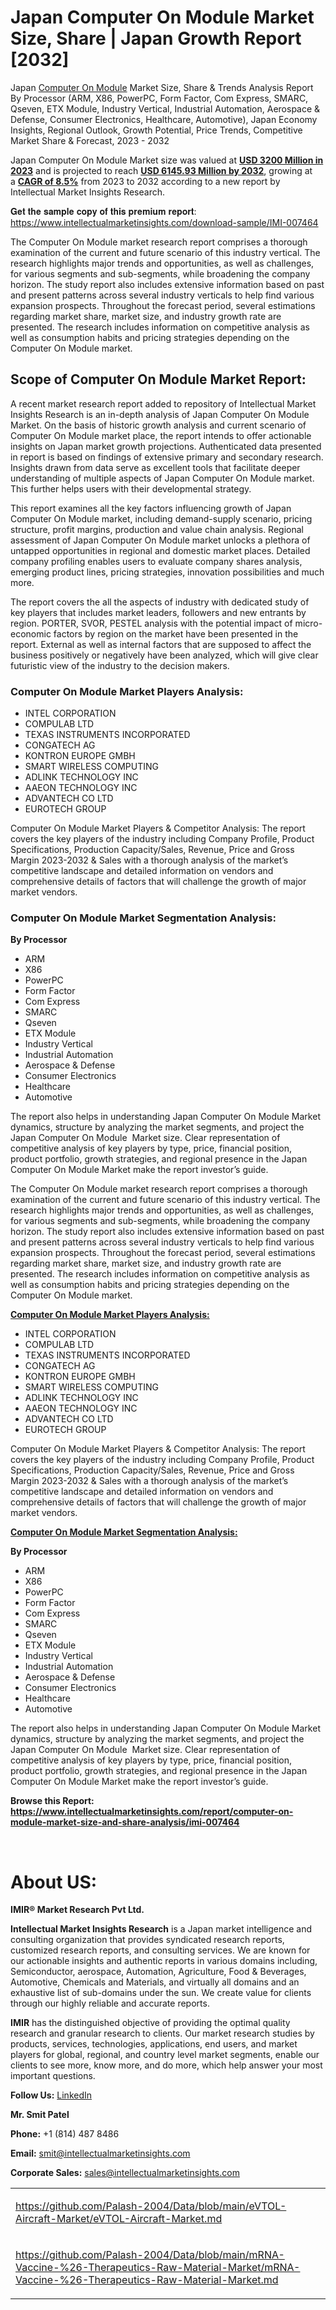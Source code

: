 <h1>Japan Computer On Module Market Size, Share | Japan Growth Report [2032]</h1>
<p>Japan <a href="https://www.intellectualmarketinsights.com/report/computer-on-module-market-size-and-share-analysis/imi-007464">Computer On Module</a> Market Size, Share &amp; Trends Analysis Report By Processor (ARM, X86, PowerPC, Form Factor, Com Express, SMARC, Qseven, ETX Module, Industry Vertical, Industrial Automation, Aerospace &amp; Defense, Consumer Electronics, Healthcare, Automotive), Japan Economy Insights, Regional Outlook, Growth Potential, Price Trends, Competitive Market Share &amp; Forecast, 2023 - 2032</p>
<p>Japan Computer On Module Market size was valued at&nbsp;<strong><u>USD 3200 Million in 2023</u></strong>&nbsp;and is projected to reach&nbsp;<strong><u>USD 6145.93 Million by 2032</u></strong>, growing at a&nbsp;<strong><u>CAGR of 8.5%</u></strong>&nbsp;from 2023 to 2032 according to a new report by Intellectual Market Insights Research.</p>
<p>𝐆𝐞𝐭 𝐭𝐡𝐞 𝐬𝐚𝐦𝐩𝐥𝐞 𝐜𝐨𝐩𝐲 𝐨𝐟 𝐭𝐡𝐢𝐬 𝐩𝐫𝐞𝐦𝐢𝐮𝐦 𝐫𝐞𝐩𝐨𝐫𝐭: <a href="https://www.intellectualmarketinsights.com/download-sample/IMI-007464">https://www.intellectualmarketinsights.com/download-sample/IMI-007464</a></p>
<p>The Computer On Module market research report comprises a thorough examination of the current and future scenario of this industry vertical. The research highlights major trends and opportunities, as well as challenges, for various segments and sub-segments, while broadening the company horizon. The study report also includes extensive information based on past and present patterns across several industry verticals to help find various expansion prospects. Throughout the forecast period, several estimations regarding market share, market size, and industry growth rate are presented. The research includes information on competitive analysis as well as consumption habits and pricing strategies depending on the Computer On Module market.</p>
<h2>Scope of Computer On Module Market Report:</h2>
<p>A recent market research report added to repository of Intellectual Market Insights Research is an in-depth analysis of Japan Computer On Module Market. On the basis of historic growth analysis and current scenario of Computer On Module market place, the report intends to offer actionable insights on Japan market growth projections. Authenticated data presented in report is based on findings of extensive primary and secondary research. Insights drawn from data serve as excellent tools that facilitate deeper understanding of multiple aspects of Japan Computer On Module market. This further helps users with their developmental strategy.</p>
<p>This report examines all the key factors influencing growth of Japan Computer On Module market, including demand-supply scenario, pricing structure, profit margins, production and value chain analysis. Regional assessment of Japan Computer On Module market unlocks a plethora of untapped opportunities in regional and domestic market places. Detailed company profiling enables users to evaluate company shares analysis, emerging product lines, pricing strategies, innovation possibilities and much more.</p>
<p>The report covers the all the aspects of industry with dedicated study of key players that includes market leaders, followers and new entrants by region. PORTER, SVOR, PESTEL analysis with the potential impact of micro-economic factors by region on the market have been presented in the report. External as well as internal factors that are supposed to affect the business positively or negatively have been analyzed, which will give clear futuristic view of the industry to the decision makers.</p>
<h3>Computer On Module Market Players Analysis:</h3>
<ul>
<li>INTEL CORPORATION</li>
<li>COMPULAB LTD</li>
<li>TEXAS INSTRUMENTS INCORPORATED</li>
<li>CONGATECH AG</li>
<li>KONTRON EUROPE GMBH</li>
<li>SMART WIRELESS COMPUTING</li>
<li>ADLINK TECHNOLOGY INC</li>
<li>AAEON TECHNOLOGY INC</li>
<li>ADVANTECH CO LTD</li>
<li>EUROTECH GROUP</li>
</ul>
<p>Computer On Module Market Players &amp; Competitor Analysis: The report covers the key players of the industry including Company Profile, Product Specifications, Production Capacity/Sales, Revenue, Price and Gross Margin 2023-2032 &amp; Sales with a thorough analysis of the market&rsquo;s competitive landscape and detailed information on vendors and comprehensive details of factors that will challenge the growth of major market vendors.</p>
<h3>Computer On Module Market Segmentation Analysis:</h3>
<p><strong>By Processor</strong></p>
<ul>
<li>ARM</li>
<li>X86</li>
<li>PowerPC</li>
<li>Form Factor</li>
<li>Com Express</li>
<li>SMARC</li>
<li>Qseven</li>
<li>ETX Module</li>
<li>Industry Vertical</li>
<li>Industrial Automation</li>
<li>Aerospace &amp; Defense</li>
<li>Consumer Electronics</li>
<li>Healthcare</li>
<li>Automotive</li>
</ul>
<p>The report also helps in understanding Japan Computer On Module Market dynamics, structure by analyzing the market segments, and project the Japan Computer On Module &nbsp;Market size. Clear representation of competitive analysis of key players by type, price, financial position, product portfolio, growth strategies, and regional presence in the Japan Computer On Module Market make the report investor&rsquo;s guide.</p>
<p>The Computer On Module market research report comprises a thorough examination of the current and future scenario of this industry vertical. The research highlights major trends and opportunities, as well as challenges, for various segments and sub-segments, while broadening the company horizon. The study report also includes extensive information based on past and present patterns across several industry verticals to help find various expansion prospects. Throughout the forecast period, several estimations regarding market share, market size, and industry growth rate are presented. The research includes information on competitive analysis as well as consumption habits and pricing strategies depending on the Computer On Module market.</p>
<p><strong><u>Computer On Module Market Players Analysis:</u></strong></p>
<ul>
<li>INTEL CORPORATION</li>
<li>COMPULAB LTD</li>
<li>TEXAS INSTRUMENTS INCORPORATED</li>
<li>CONGATECH AG</li>
<li>KONTRON EUROPE GMBH</li>
<li>SMART WIRELESS COMPUTING</li>
<li>ADLINK TECHNOLOGY INC</li>
<li>AAEON TECHNOLOGY INC</li>
<li>ADVANTECH CO LTD</li>
<li>EUROTECH GROUP</li>
</ul>
<p>Computer On Module Market Players &amp; Competitor Analysis: The report covers the key players of the industry including Company Profile, Product Specifications, Production Capacity/Sales, Revenue, Price and Gross Margin 2023-2032 &amp; Sales with a thorough analysis of the market&rsquo;s competitive landscape and detailed information on vendors and comprehensive details of factors that will challenge the growth of major market vendors.</p>
<p><strong><u>Computer On Module Market Segmentation Analysis:</u></strong></p>
<p><strong>By Processor</strong></p>
<ul>
<li>ARM</li>
<li>X86</li>
<li>PowerPC</li>
<li>Form Factor</li>
<li>Com Express</li>
<li>SMARC</li>
<li>Qseven</li>
<li>ETX Module</li>
<li>Industry Vertical</li>
<li>Industrial Automation</li>
<li>Aerospace &amp; Defense</li>
<li>Consumer Electronics</li>
<li>Healthcare</li>
<li>Automotive</li>
</ul>
<p>The report also helps in understanding Japan Computer On Module Market dynamics, structure by analyzing the market segments, and project the Japan Computer On Module &nbsp;Market size. Clear representation of competitive analysis of key players by type, price, financial position, product portfolio, growth strategies, and regional presence in the Japan Computer On Module Market make the report investor&rsquo;s guide.</p>
<p><strong>Browse this Report: </strong><a href="https://www.intellectualmarketinsights.com/report/computer-on-module-market-size-and-share-analysis/imi-007464"><strong>https://www.intellectualmarketinsights.com/report/computer-on-module-market-size-and-share-analysis/imi-007464</strong></a></p>
<p>&nbsp;</p>
<h1>About US:</h1>
<p><strong>IMIR&reg; Market Research Pvt Ltd.</strong></p>
<p><strong>Intellectual Market Insights Research</strong> is a Japan market intelligence and consulting organization that provides syndicated research reports, customized research reports, and consulting services. We are known for our actionable insights and authentic reports in various domains including, Semiconductor, aerospace, Automation, Agriculture, Food &amp; Beverages, Automotive, Chemicals and Materials, and virtually all domains and an exhaustive list of sub-domains under the sun. We create value for clients through our highly reliable and accurate reports.</p>
<p><strong>IMIR</strong> has the distinguished objective of providing the optimal quality research and granular research to clients. Our market research studies by products, services, technologies, applications, end users, and market players for global, regional, and country level market segments, enable our clients to see more, know more, and do more, which help answer your most important questions.</p>
<p><strong>Follow Us:</strong> <a href="https://www.linkedin.com/company/imir-marketresearch/">LinkedIn</a></p>
<p><strong>Mr. Smit Patel</strong></p>
<p><strong>Phone:</strong> +1 (814) 487 8486</p>
<p><strong>Email:</strong> <a href="mailto:smit@intellectualmarketinsights.com">smit@intellectualmarketinsights.com</a></p>
<p><strong>Corporate Sales:</strong> <a href="mailto:sales@intellectualmarketinsights.com">sales@intellectualmarketinsights.com</a></p>
<table width="0">
<tbody>
<tr>
<td>
<p><a href="https://github.com/Palash-2004/Data/blob/main/eVTOL-Aircraft-Market/eVTOL-Aircraft-Market.md">https://github.com/Palash-2004/Data/blob/main/eVTOL-Aircraft-Market/eVTOL-Aircraft-Market.md</a></p>
</td>
</tr>
<tr>
<td>
<p><a href="https://github.com/Palash-2004/Data/blob/main/mRNA-Vaccine-%26-Therapeutics-Raw-Material-Market/mRNA-Vaccine-%26-Therapeutics-Raw-Material-Market.md">https://github.com/Palash-2004/Data/blob/main/mRNA-Vaccine-%26-Therapeutics-Raw-Material-Market/mRNA-Vaccine-%26-Therapeutics-Raw-Material-Market.md</a></p>
</td>
</tr>
</tbody>
</table>
<p>&nbsp;</p>
<p>&nbsp;</p>

